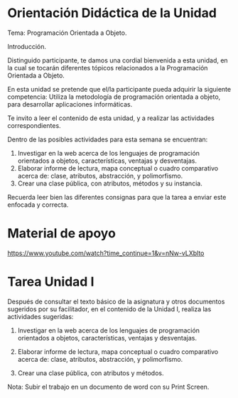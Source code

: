 # Orientación Didáctica de la Unidad 

Tema: Programación Orientada a Objeto.

Introducción.

Distinguido participante, te damos una cordial bienvenida a esta unidad, en la cual se tocarán diferentes tópicos relacionados a la Programación Orientada a Objeto.


En esta unidad se pretende que el/la participante pueda adquirir la siguiente competencia: Utiliza la metodología de programación orientada a objeto, para desarrollar aplicaciones informáticas.

Te invito a leer el contenido de esta unidad, y a realizar las actividades correspondientes.

Dentro de las posibles actividades para esta semana se encuentran:

1. Investigar en la web acerca de los lenguajes de programación orientados a objetos, características, ventajas y desventajas.
2. Elaborar informe de lectura, mapa conceptual o cuadro comparativo acerca de: clase, atributos, abstracción, y polimorfismo.
3. Crear una clase pública, con atributos, métodos y su instancia.

Recuerda leer bien las diferentes consignas para que la tarea a enviar este enfocada y correcta.

# Material de apoyo

https://www.youtube.com/watch?time_continue=1&v=nNw-vLXblto

# Tarea Unidad I

Después de consultar el texto básico de la asignatura y otros documentos sugeridos por su facilitador, en el contenido de la Unidad I, realiza las actividades sugeridas:

1. Investigar en la web acerca de los lenguajes de programación orientados a objetos, características, ventajas y desventajas.

2. Elaborar informe de lectura, mapa conceptual o cuadro comparativo acerca de: clase, atributos, abstracción, y polimorfismo.

3. Crear una clase pública, con atributos y métodos.

Nota: Subir el trabajo en un documento de word con su Print Screen.
